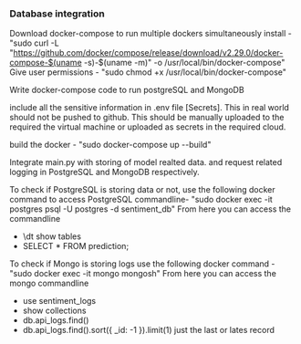 ### Database integration

Download docker-compose to run multiple dockers simultaneously
install - "sudo curl -L "https://github.com/docker/compose/release/download/v2.29.0/docker-compose-$(uname -s)-$(uname -m)" -o /usr/local/bin/docker-compose"
Give user permissions - "sudo chmod +x /usr/local/bin/docker-compose"

Write docker-compose code to run postgreSQL and MongoDB

include all the sensitive information in .env file [Secrets]. This in real world should not be pushed to github. 
This should be manually uploaded to the required the virtual machine or uploaded as secrets in the required cloud.

build the docker - "sudo docker-compose up --build"

Integrate main.py with storing of model realted data. and request related logging in PostgreSQL and MongoDB respectively.

To check if PostgreSQL is storing data or not, use the following docker command to access PostgreSQL commandline- 
"sudo docker exec -it postgres psql -U postgres -d sentiment_db"
From here you can access the commandline
- \dt  show tables
- SELECT * FROM prediction;

To check if Mongo is storing logs use the following docker command - "sudo docker exec -it mongo mongosh"
From here you can access the mongo commandline

- use sentiment_logs
- show collections
- db.api_logs.find()
- db.api_logs.find().sort({ _id: -1 }).limit(1) just the last or lates record